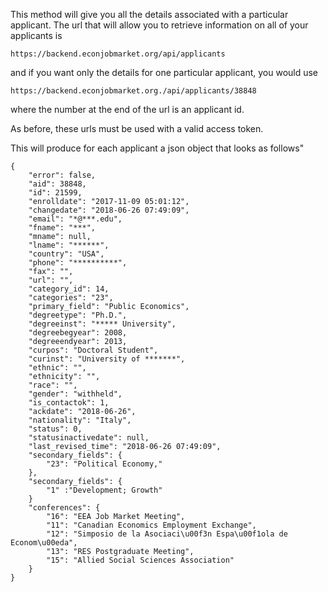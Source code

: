 This method will give you all the details associated with a particular applicant.  The url that will allow you to retrieve information on all of your applicants is
```
https://backend.econjobmarket.org/api/applicants
```
and if you want only the details for one particular applicant, you would use
```
https://backend.econjobmarket.org./api/applicants/38848
```
where the number at the end of the url is an applicant id.

As before, these urls must be used with a valid access token.

This will produce for each applicant a json object that looks as follows"
```
{
    "error": false,
    "aid": 38848,
    "id": 21599,
    "enrolldate": "2017-11-09 05:01:12",
    "changedate": "2018-06-26 07:49:09",
    "email": "*@***.edu",
    "fname": "***",
    "mname": null,
    "lname": "******",
    "country": "USA",
    "phone": "**********",
    "fax": "",
    "url": "",
    "category_id": 14,
    "categories": "23",
    "primary_field": "Public Economics",
    "degreetype": "Ph.D.",
    "degreeinst": "***** University",
    "degreebegyear": 2008,
    "degreeendyear": 2013,
    "curpos": "Doctoral Student",
    "curinst": "University of *******",
    "ethnic": "",
    "ethnicity": "",
    "race": "",
    "gender": "withheld",
    "is_contactok": 1,
    "ackdate": "2018-06-26",
    "nationality": "Italy",
    "status": 0,
    "statusinactivedate": null,
    "last_revised_time": "2018-06-26 07:49:09",
    "secondary_fields": {
        "23": "Political Economy,"
    },
    "secondary_fields": {
        "1" :"Development; Growth"
    }
    "conferences": {
        "16": "EEA Job Market Meeting",
        "11": "Canadian Economics Employment Exchange",
        "12": "Simposio de la Asociaci\u00f3n Espa\u00f1ola de Econom\u00eda",
        "13": "RES Postgraduate Meeting",
        "15": "Allied Social Sciences Association"
    }
}
```